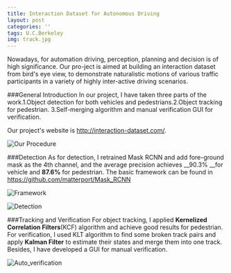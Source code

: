 ```yaml
---
title: Interaction Dataset for Autonomous Driving
layout: post
categories: ''
tags: U.C.Berkeley
img: track.jpg
---
```

Nowadays, for automation driving, perception, planning and decision is of high significance. Our pro-ject is aimed at building an interaction dataset from bird's eye view, to demonstrate naturalistic motions of various traffic participants in a variety of highly inter-active driving scenarios.

###General Introduction
In our project, I have taken three parts of the work.1.Object detection for both vehicles and pedestrians.2.Object tracking for pedestrian. 3.Self-merging algorithm and manual verification GUI for verification.

Our project's website is http://interaction-dataset.com/.

![Our Procedure]({{site.baseurl}}/assets/img/procedure.png)

###Detection
As for detection, I retrained Mask RCNN and add fore-ground mask as the 4th channel, and the average precision achieves __90.3% __for vehicle and __87.6%__ for pedestrian. The basic framework can be found in https://github.com/matterport/Mask_RCNN

![Framework]({{site.baseurl}}/assets/img/framework.jpg)

![Detection]({{site.baseurl}}/assets/img/detect.jpg)

###Tracking and Verification
For object tracking, I applied __Kernelized Correlation Filters__(KCF) algorithm and achieve good results for pedestrian. For verification, I used KLT algorithm to find some broken track pairs and apply __Kalman Filter__ to estimate their states and merge them into one track. Besides, I have developed a GUI for manual verification.

![Auto_verification]({{site.baseurl}}/assets/img/merge.jpg)
